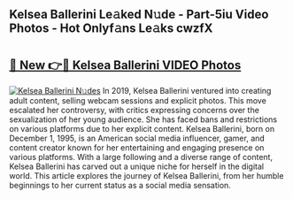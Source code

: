 ## Kelsea Ballerini Le𝚊ked N𝚞de - Part-5iu Video Photos - Hot Onlyf𝚊ns Le𝚊ks cwzfX

# <h2><a href="http://ac46235.deff.icu/?id=Kelsea+Ballerini">🔗 New 👉🔴 Kelsea Ballerini VIDEO Photos</a></h2>

[![Kelsea Ballerini N𝚞des](https://i.imgur.com/rIISA9y.gif)](http://ac46235.deff.icu/?id=Kelsea+Ballerini)
In 2019, Kelsea Ballerini ventured into creating adult content, selling webcam sessions and explicit photos. This move escalated her controversy, with critics expressing concerns over the sexualization of her young audience. She has faced bans and restrictions on various platforms due to her explicit content. Kelsea Ballerini, born on December 1, 1995, is an American social media influencer, gamer, and content creator known for her entertaining and engaging presence on various platforms. With a large following and a diverse range of content, Kelsea Ballerini has carved out a unique niche for herself in the digital world. This article explores the journey of Kelsea Ballerini, from her humble beginnings to her current status as a social media sensation.
